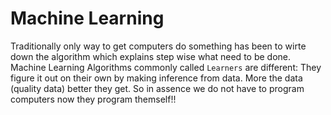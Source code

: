 # Machine Learning
Traditionally only way to get computers do something has been to wirte down the algorithm which explains step wise what need to be done. Machine Learning Algorithms commonly called `Learners` are different: They figure it out on their own by making inference from data. More the data (quality data) better they get.
So in assence we do not have to program computers now they program themself!!
